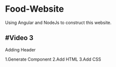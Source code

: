 # Food-Website

Using Angular and NodeJs to construct this website.

## #Video 3

Adding Header

1.Generate Component
2.Add HTML
3.Add CSS
